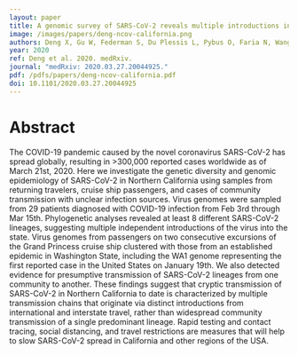 ```yaml
---
layout: paper
title: A genomic survey of SARS-CoV-2 reveals multiple introductions into Northern California without a predominant lineage
image: /images/papers/deng-ncov-california.png
authors: Deng X, Gu W, Federman S, Du Plessis L, Pybus O, Faria N, Wang C, Yu G, Pan C, Guevara H, Sotomayor-Gonzalez A, Zorn K, Gopez A, Servellita V, Hsu E, Miller S, Bedford T, Greninger A, Roychoudhury P, Famulare M, Chu HY, Shendure J, Starita L, Anderson C, Gangavarapu K, Zeller M, Spencer E, Andersen K, MacCannell D, Tong S, Armstrong G, Paden C, Li Y, Zhang Y, Morrow S, Willis M, Matyas B, Mase S, Kasirye O, Park M, Chan C, Yu A, Chai S, Villarino E, Bonin B, Wadford D, Chiu CY.
year: 2020
ref: Deng et al. 2020. medRxiv.
journal: "medRxiv: 2020.03.27.20044925."
pdf: /pdfs/papers/deng-ncov-california.pdf
doi: 10.1101/2020.03.27.20044925
---
```


# Abstract

The COVID-19 pandemic caused by the novel coronavirus SARS-CoV-2 has spread globally, resulting in >300,000 reported cases worldwide as of March 21st, 2020. Here we investigate the genetic diversity and genomic epidemiology of SARS-CoV-2 in Northern California using samples from returning travelers, cruise ship passengers, and cases of community transmission with unclear infection sources. Virus genomes were sampled from 29 patients diagnosed with COVID-19 infection from Feb 3rd through Mar 15th. Phylogenetic analyses revealed at least 8 different SARS-CoV-2 lineages, suggesting multiple independent introductions of the virus into the state. Virus genomes from passengers on two consecutive excursions of the Grand Princess cruise ship clustered with those from an established epidemic in Washington State, including the WA1 genome representing the first reported case in the United States on January 19th. We also detected evidence for presumptive transmission of SARS-CoV-2 lineages from one community to another. These findings suggest that cryptic transmission of SARS-CoV-2 in Northern California to date is characterized by multiple transmission chains that originate via distinct introductions from international and interstate travel, rather than widespread community transmission of a single predominant lineage. Rapid testing and contact tracing, social distancing, and travel restrictions are measures that will help to slow SARS-CoV-2 spread in California and other regions of the USA.
